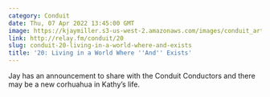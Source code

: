 ```yaml
---
category: Conduit
date: Thu, 07 Apr 2022 13:45:00 GMT
image: https://kjaymiller.s3-us-west-2.amazonaws.com/images/conduit_artwork.png
link: http://relay.fm/conduit/20
slug: conduit-20-living-in-a-world-where-and-exists
title: '20: Living in a World Where ''And'' Exists'
---
```


Jay has an announcement to share with the Conduit Conductors and there may be a new corhuahua in Kathy’s life.